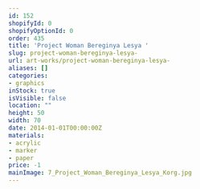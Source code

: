 ```yaml
---
id: 152
shopifyId: 0
shopifyOptionId: 0
order: 435
title: 'Project Woman Bereginya Lesya '
slug: project-woman-bereginya-lesya-
url: art-works/project-woman-bereginya-lesya-
aliases: []
categories:
- graphics
inStock: true
isVisible: false
location: ""
height: 50
width: 70
date: 2014-01-01T00:00:00Z
materials:
- acrylic
- marker
- paper
price: -1
mainImage: 7_Project_Woman_Bereginya_Lesya_Korg.jpg
---
```

